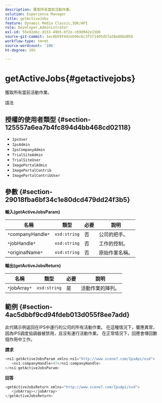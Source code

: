 ```yaml
---
description: 獲取所有當前活動作業。
solution: Experience Manager
title: getActiveJobs
feature: Dynamic Media Classic,SDK/API
role: Developer,Administrator
exl-id: 55e92ebc-d153-49b5-bf2e-c69d042e15b6
source-git-commit: 1ec8b59f442eb96c6c3f5f1405d57a38a86bd056
workflow-type: tm+mt
source-wordcount: '106'
ht-degree: 16%

---
```


# getActiveJobs{#getactivejobs}

獲取所有當前活動作業。

語法

## 授權的使用者類型 {#section-125557a6ea7b4fc894d4bb468cd02118}

* `IpsUser`
* `IpsAdmin`
* `IpsCompanyAdmin`
* `TrialSiteAdmin`
* `TrialSiteUser`
* `ImagePortalAdmin`
* `ImagePortalContrib`
* `ImagePortalContribUser`

## 參數 {#section-29018fba6bf34c1e80dcd479dd24f3b5}

**輸入(getActiveJobsParam)**

| 名稱 | 類型 | 必要 | 說明 |
|---|---|---|---|
| `*`companyHandle`*` | `xsd:string` | 否 | 公司的把手。 |
| `*`jobHandle`*` | `xsd:string` | 否 | 工作的控制。 |
| `*`originalName`*` | `xsd:string` | 否 | 原始作業名稱。 |

**輸出(getActiveJobsReturn)**

| 名稱 | 類型 | 必要 | 說明 |
|---|---|---|---|
| `*`jobArray`*` | `xsd:string` | 是 | 活動作業的陣列。 |

## 範例 {#section-4ac5dbbf9cd94fdeb013d055f8ee7add}

此代碼示例返回在IPS中運行的公司的所有活動作業。 在這種情況下，響應異常，因為IPS調度協調器被禁用，且沒有運行活動作業。 在正常情況下，回應會傳回數個作用中工作。

**請求**

```java
<ns1:getActiveJobsParam xmlns:ns1="http://www.scene7.com/IpsApi/xsd">
   <ns1:companyHandle>47</ns1:companyHandle>
</ns1:getActiveJobsParam>
```

**回答**

```java
<getActiveJobsReturn xmlns="http://www.scene7.com/IpsApi/xsd">
   <jobArray></jobArray>
</getActiveJobsReturn>
```
